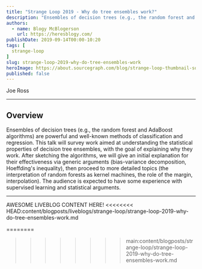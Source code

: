 ```yaml
---
title: "Strange Loop 2019 - Why do tree ensembles work?"
description: "Ensembles of decision trees (e.g., the random forest and AdaBoost algorithms) are powerful and well-known methods of classification and regression. This talk will survey work aimed at understanding the statistical properties of decision tree ensembles, with the goal of explaining why they work. After sketching the algorithms, we will give an initial explanation for their effectiveness via generic arguments (bias-variance decomposition, Hoeffding's inequality), then proceed to more detailed topics (the interpretation of random forests as kernel machines, the role of the margin, interpolation). The audience is expected to have some experience with supervised learning and statistical arguments."
authors:
  - name: Blogy McBlogerson
    url: https://heresblogy.com/
publishDate: 2019-09-14T00:00-10:20
tags: [
  strange-loop
]
slug: strange-loop-2019-why-do-tree-ensembles-work
heroImage: https://about.sourcegraph.com/blog/strange-loop-thumbnail-square-v2.jpg
published: false
---
```


<div className="container p-0 liveblog-presenters d-flex w-100 text-center">
  <div className="row m-0 w-100">
      <p className=" mr-12 m-0 w-100">
        <span className="liveblog-presenters__name">Joe Ross</span>
        <a href="https://twitter.com/robusteza" target="_blank" title="Twitter"><i className="fa fa-twitter pr-2"></i></a>
        <a href="https://www.linkedin.com/in/joseph-ross-6335b297/" target="_blank" title="LinkedIn"><i className="fa fa-linkedin pr-2"></i></a>
      </p>
  </div>
</div>

---

## Overview

Ensembles of decision trees (e.g., the random forest and AdaBoost algorithms) are powerful and well-known methods of classification and regression. This talk will survey work aimed at understanding the statistical properties of decision tree ensembles, with the goal of explaining why they work. After sketching the algorithms, we will give an initial explanation for their effectiveness via generic arguments (bias-variance decomposition, Hoeffding's inequality), then proceed to more detailed topics (the interpretation of random forests as kernel machines, the role of the margin, interpolation). The audience is expected to have some experience with supervised learning and statistical arguments.

---

AWESOME LIVEBLOG CONTENT HERE!
<<<<<<<< HEAD:content/blogposts/liveblogs/strange-loop/strange-loop-2019-why-do-tree-ensembles-work.md

<!-- Note on images
  Images (e.g. my_image.jpg) should be put in the `website/static/blog/strange-loop-2019` directory, with the path to the image in your post being `/blog/strange-loop-2019/my_image.jpg`. If you'd rather host the images somewhere else for ease of use, that's fine too.

  Please also try to keep your images to a reasonable size by:
    - Using JPEG compression, unless image is mostly solid color
    - JPEG compression set between 60%-80%
    - Resizing the image to be no wider then 750px
    - If PNG, use a tool like ImageOptim (https://imageoptim.com/mac) to optimize the file size

  I suggest re-sizing and compressing all the images in one batch as a last step.
-->
========
>>>>>>>> main:content/blogposts/strange-loop/strange-loop-2019-why-do-tree-ensembles-work.md
